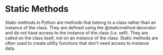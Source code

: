 <h1>Static Methods</h1>

Static methods in Python are methods that belong to a class rather than an instance of the class. They are defined using the @staticmethod decorator and do not have access to the instance of the class (i.e. self). They are called on the class itself, not on an instance of the class. Static methods are often used to create utility functions that don't need access to instance data.
